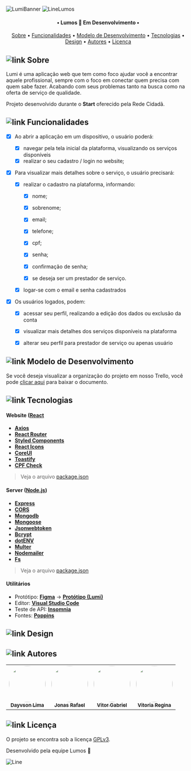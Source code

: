 ![LumiBanner](https://user-images.githubusercontent.com/102249811/184333408-56256a09-788b-43c4-9f46-7650c8c6ec95.png)
![LineLumos](https://user-images.githubusercontent.com/102249811/184333446-af70cbe1-6a10-4a60-b529-7a764871b8dd.png)

<h4 align="center"> 
	• Lumos 🤝 Em Desenvolvimento •
</h4>

<p align="center">
 <a href="#-Sobre">Sobre</a> •
 <a href="#-Funcionalidades">Funcionalidades</a> •
 <a href="#-Modelo-de-Desenvolvimento">Modelo de Desenvolvimento</a> • 
 <a href="#-Tecnologias">Tecnologias</a> • 
 <a href="#-Design">Design</a> • 
 <a href="#-Autores">Autores</a> • 
 <a href="#-Licença">Licença</a>
</p>


## ![link](https://user-images.githubusercontent.com/102249811/184334676-ed902c74-e1fc-44a8-828b-4c3eb1490767.png) Sobre

Lumi é uma aplicação web que tem como foco ajudar você a encontrar aquele profissional, sempre com o foco em conectar quem precisa com quem sabe fazer. Acabando com seus problemas tanto na busca como na oferta de serviço de qualidade. 

Projeto desenvolvido durante o **Start** oferecido pela Rede Cidadã. 

## ![link](https://user-images.githubusercontent.com/102249811/184334676-ed902c74-e1fc-44a8-828b-4c3eb1490767.png) Funcionalidades

- [x] Ao abrir a aplicação em um dispositivo, o usuário poderá:
	  
   - [x] navegar pela tela inicial da plataforma, visualizando os serviços disponíveis
   - [x] realizar o seu cadastro / login no website; 

- [x] Para visualizar mais detalhes sobre o serviço, o usuário precisará:
 
   - [x] realizar o cadastro na plataforma, informando: 
   
      - [x] nome;
      - [x] sobrenome;
      - [x] email;
      - [x] telefone;
      - [x] cpf;
      - [x] senha;
      - [x] confirmação de senha;
      - [x] se deseja ser um prestador de serviço.
      
      
   - [x] logar-se com o email e senha cadastrados

- [x] Os usuários logados, podem:

  - [x] acessar seu perfil, realizando a edição dos dados ou exclusão da conta
  - [x] visualizar mais detalhes dos serviços disponíveis na plataforma
  - [x] alterar seu perfil para prestador de serviço ou apenas usuário
  
  
## ![link](https://user-images.githubusercontent.com/102249811/184334676-ed902c74-e1fc-44a8-828b-4c3eb1490767.png) Modelo de Desenvolvimento

Se você deseja visualizar a organização do projeto em nosso Trello, você pode [clicar aqui](https://user-images.githubusercontent.com/102249811/184338147-3db0ada2-2a95-4e45-9667-cfbac0ce2a52.png) para baixar o documento. 


## ![link](https://user-images.githubusercontent.com/102249811/184334676-ed902c74-e1fc-44a8-828b-4c3eb1490767.png) Tecnologias

#### **Website**  ([React](https://reactjs.org/)
-   **[Axios](https://github.com/axios/axios)**
-   **[React Router](https://www.npmjs.com/package/react-router)**
-   **[Styled Components](https://styled-components.com/)**
-   **[React Icons](https://react-icons.github.io/react-icons/)**
-   **[CoreUI](https://www.npmjs.com/package/@coreui/react)**
-   **[Toastify](https://www.npmjs.com/package/react-toastify)**
-   **[CPF Check](https://github.com/flasd/cpf-check)**

> Veja o arquivo  [package.json](https://github.com/Start-Lumos/lumi-front/blob/main/package.json)


#### **Server**  ([Node.js](https://nodejs.org/en/))

-   **[Express](https://expressjs.com/)**
-   **[CORS](https://expressjs.com/en/resources/middleware/cors.html)**
-   **[Mongodb](https://www.mongodb.com/)**
-   **[Mongoose](https://mongoosejs.com/)**
-   **[Jsonwebtoken](https://www.npmjs.com/package/jsonwebtoken)**
-   **[Bcrypt](https://www.npmjs.com/package/bcrypt)**
-   **[dotENV](https://github.com/motdotla/dotenv)**
-   **[Multer](https://github.com/expressjs/multer)**
-   **[Nodemailer](https://www.npmjs.com/package/nodemailer)**
-   **[Fs](https://libraries.io/npm/fs)**

> Veja o arquivo  [package.json](https://github.com/Start-Lumos/lumi-back/blob/main/API_01/package.json)


#### []()**Utilitários**

-   Protótipo:  **[Figma](https://www.figma.com/)**  →  **[Protótipo (Lumi)](https://www.figma.com/file/cvW7golDdTOHpwteHsNREv/Projeto-Final-Lumi?node-id=5%3A2)**
-   Editor:  **[Visual Studio Code](https://code.visualstudio.com/)**
-   Teste de API:  **[Insomnia](https://insomnia.rest/)**
-   Fontes:  **[Poppins](https://fonts.google.com/specimen/Poppins)**

## ![link](https://user-images.githubusercontent.com/102249811/184334676-ed902c74-e1fc-44a8-828b-4c3eb1490767.png) Design

## ![link](https://user-images.githubusercontent.com/102249811/184334676-ed902c74-e1fc-44a8-828b-4c3eb1490767.png) Autores

<table>
  <tr>
    <td align="center">
      <a href="https://github.com/dayvsonlsantos">
        <img alt="" style="border-radius: 50%;" src="https://avatars.githubusercontent.com/u/102249811?s=400&u=2843e9ff654eb5587f9e6ad6b873fed0b1c0df77&v=4" width="100px;" alt=""/>
        <br />
        <sub><b>Dayvson Lima</b></sub>
   </td>
   
   <td align="center">
      <a href="https://github.com/JonassMarquess">
        <img alt="" style="border-radius: 50%;" src="https://avatars.githubusercontent.com/u/99907704?v=4" width="100px;" alt=""/>
        <br />
        <sub><b>Jonas Rafael</b></sub>
   </td>
   
   <td align="center">
      <a href="https://github.com/Vitorgabri3l">
        <img alt="" style="border-radius: 50%;" src="https://avatars.githubusercontent.com/u/102758602?v=4" width="100px;" alt=""/>
        <br />
        <sub><b>Vitor Gabriel</b></sub>
   </td>
   
   <td align="center">
      <a href="https://github.com/vitorxst">
        <img alt="" style="border-radius: 50%;" src="https://avatars.githubusercontent.com/u/108552657?v=4" width="100px;" alt=""/>
        <br />
        <sub><b>Vitoria Regina</b></sub>
   </td>
   
 </tr>
   
</table>


## ![link](https://user-images.githubusercontent.com/102249811/184334676-ed902c74-e1fc-44a8-828b-4c3eb1490767.png) Licença

O projeto se encontra sob a licença [GPLv3]().

Desenvolvido pela equipe Lumos 💜

![Line](https://user-images.githubusercontent.com/102249811/184343333-e5ebb9aa-14ea-4f00-87d2-9cf88faf05a5.png)
